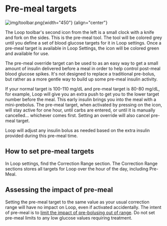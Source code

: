 # Pre-meal targets

![img/toolbar.png](img/toolbar.png){width="450"}
{align="center"}

The Loop toolbar's second icon from the left is a small clock with a knife and fork on the sides. This is the pre-meal tool.  The tool will be colored grey until you define a set of blood glucose targets for it in Loop settings.  Once a pre-meal target is available in Loop Settings, the icon will be colored green and available for use.

The pre-meal override target can be used to as an easy way to get a small amount of insulin delivered before a meal in order to help control post-meal blood glucose spikes. It's not designed to replace a traditional pre-bolus, but rather as a more gentle way to build up some pre-meal insulin activity.

If your normal target is 100-110 mg/dL and pre-meal target is 80-80 mg/dL, for example, Loop will give you an extra push to get you to the lower target number before the meal. This early insulin brings you into the meal with a mini-prebolus. The pre-meal target, when activated by pressing on the icon, will stay active for one hour, until carbs are entered, or until it is manually cancelled... whichever comes first. Setting an override will also cancel pre-meal target.

Loop will adjust any insulin bolus as needed based on the extra insulin provided during this pre-meal time.

## How to set pre-meal targets

In Loop settings, find the Correction Range section.  The Correction Range
sections stores all targets for Loop over the hour of the day, including
Pre-Meal.

## Assessing the impact of pre-meal

Setting the pre-meal target to the same value as your usual correction range
will have no impact on Loop, even if activated accidentally.  The intent of
pre-meal is to [limit the impact of pre-bolusing out of range](https://diyps.org/2016/07/11/picture-this-how-to-do-eating-soon-mode/).  Do not set pre-meal
limits to any low glucose values requiring treatment.

